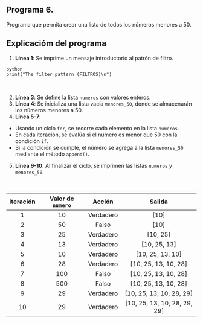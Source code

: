 ## Programa 6.
Programa que permita crear una lista de todos los números menores a 50.

## Explicacióm del programa
1. __Línea 1__: Se imprime un mensaje introductorio al patrón de filtro.
```
python
print("The filter pattern (FILTROS)\n")
```

<br/>

2. __Línea 3__: Se define la lista `numeros` con valores enteros. <br/>
3. __Línea 4__: Se inicializa una lista vacía `menores_50`, donde se almacenarán los números menores a 50. <br/>
4. __Línea 5-7__:
 * Usando un ciclo `for`, se recorre cada elemento en la lista `numeros`. <br/>
 * En cada iteración, se evalúa si el número es menor que 50 con la condición `if`. <br/>
 * Si la condición se cumple, el número se agrega a la lista `menores_50` mediante el método `append()`. <br/>
5. __Línea 9-10__: Al finalizar el ciclo, se imprimen las listas `numeros` y `menores_50`.

<br/>

| Iteración  | Valor de `numero` | Acción     | Salida                       |
| :--------: | :---------------: | :--------: | :--------------------------: |
| 1          | 10                | 	Verdadero | [10]                         |
| 2          | 50                | 	Falso     | [10]                         |
| 3          | 25                | 	Verdadero | [10, 25]                     |
| 4          | 13                | 	Verdadero | [10, 25, 13]                 |
| 5          | 10                | 	Verdadero | [10, 25, 13, 10]             |
| 6          | 28                | 	Verdadero | [10, 25, 13, 10, 28]         |
| 7          | 100               | 	Falso     | [10, 25, 13, 10, 28]         |
| 8          | 500               | 	Falso     | [10, 25, 13, 10, 28]         |
| 9          | 29                | 	Verdadero | [10, 25, 13, 10, 28, 29]     |
| 10         | 29                | 	Verdadero | [10, 25, 13, 10, 28, 29, 29] |

